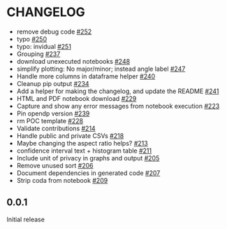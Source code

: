 # CHANGELOG

- remove debug code [#252](https://github.com/opendp/dp-wizard/pull/252)
- typo [#250](https://github.com/opendp/dp-wizard/pull/250)
- typo: invidual [#251](https://github.com/opendp/dp-wizard/pull/251)
- Grouping [#237](https://github.com/opendp/dp-wizard/pull/237)
- download unexecuted notebooks [#248](https://github.com/opendp/dp-wizard/pull/248)
- simplify plotting: No major/minor; instead angle label [#247](https://github.com/opendp/dp-wizard/pull/247)
- Handle more columns in dataframe helper [#240](https://github.com/opendp/dp-wizard/pull/240)
- Cleanup pip output [#234](https://github.com/opendp/dp-wizard/pull/234)
- Add a helper for making the changelog, and update the README [#241](https://github.com/opendp/dp-wizard/pull/241)
- HTML and PDF notebook download [#229](https://github.com/opendp/dp-wizard/pull/229)
- Capture and show any error messages from notebook execution [#223](https://github.com/opendp/dp-wizard/pull/223)
- Pin opendp version [#239](https://github.com/opendp/dp-wizard/pull/239)
- rm POC template [#228](https://github.com/opendp/dp-wizard/pull/228)
- Validate contributions [#214](https://github.com/opendp/dp-wizard/pull/214)
- Handle public and private CSVs [#218](https://github.com/opendp/dp-wizard/pull/218)
- Maybe changing the aspect ratio helps? [#213](https://github.com/opendp/dp-wizard/pull/213)
- confidence interval text + histogram table [#211](https://github.com/opendp/dp-wizard/pull/211)
- Include unit of privacy in graphs and output [#205](https://github.com/opendp/dp-wizard/pull/205)
- Remove unused sort [#206](https://github.com/opendp/dp-wizard/pull/206)
- Document dependencies in generated code [#207](https://github.com/opendp/dp-wizard/pull/207)
- Strip coda from notebook [#209](https://github.com/opendp/dp-wizard/pull/209)

## 0.0.1

Initial release
